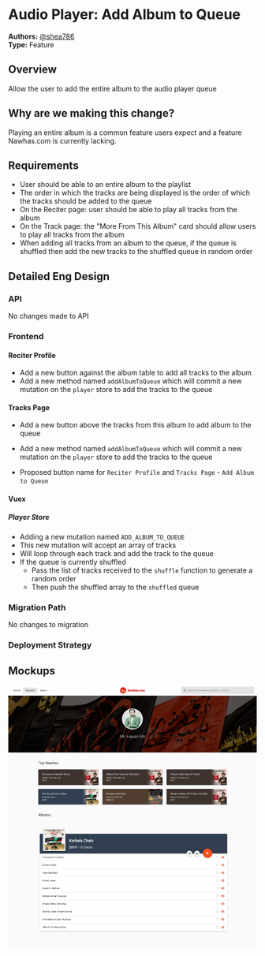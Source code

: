 # Audio Player: Add Album to Queue
**Authors:** [@shea786](https://github.com/shea786)  
**Type:** Feature

## Overview
Allow the user to add the entire album to the audio player queue

## Why are we making this change?
Playing an entire album is a common feature users expect and a feature Nawhas.com is currently lacking.

## Requirements
- User should be able to an entire album to the playlist
- The order in which the tracks are being displayed is the order of which the tracks should be added to the queue
- On the Reciter page: user should be able to play all tracks from the album
- On the Track page: the "More From This Album" card should allow users to play all tracks from the album
- When adding all tracks from an album to the queue, if the queue is shuffled then add the new tracks to the shuffled queue in random order

## Detailed Eng Design
### API
No changes made to API

### Frontend
#### Reciter Profile
  - Add a new button against the album table to add all tracks to the album
  - Add a new method named `addAlbumToQueue` which will commit a new mutation on the `player` store to add the tracks to the queue

#### Tracks Page
  - Add a new button above the tracks from this album to add album to the queue
  - Add a new method named `addAlbumToQueue` which will commit a new mutation on the `player` store to add the tracks to the queue

- Proposed button name for `Reciter Profile` and `Tracks Page` - `Add Album to Queue`

#### Vuex
##### Player Store
  - Adding a new mutation named `ADD_ALBUM_TO_QUEUE`
  - This new mutation will accept an array of tracks
  - Will loop through each track and add the track to the queue
  - If the queue is currently shuffled
    - Pass the list of tracks received to the `shuffle` function to generate a random order
    - Then push the shuffled array to the `shuffled` queue

### Migration Path
No changes to migration

### Deployment Strategy

## Mockups
![](album_play_button.png)